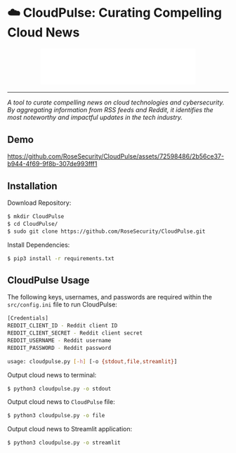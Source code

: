 # :cloud: CloudPulse: Curating Compelling Cloud News

<p align="center">
<img width=70% height=50% src="./docs/img/CloudPulse_Logo.png">
</p>

---

_A tool to curate compelling news on cloud technologies and cybersecurity. By aggregating information from RSS feeds and Reddit, it identifies the most noteworthy and impactful updates in the tech industry._

## Demo

https://github.com/RoseSecurity/CloudPulse/assets/72598486/2b56ce37-b944-4f69-9f8b-307de993fff1

## Installation

Download Repository:

```sh
$ mkdir CloudPulse
$ cd CloudPulse/
$ sudo git clone https://github.com/RoseSecurity/CloudPulse.git
```

Install Dependencies:

```sh
$ pip3 install -r requirements.txt
```

## CloudPulse Usage

The following keys, usernames, and passwords are required within the `src/config.ini` file to run CloudPulse:

```sh
[Credentials]
REDDIT_CLIENT_ID - Reddit client ID
REDDIT_CLIENT_SECRET - Reddit client secret
REDDIT_USERNAME - Reddit username
REDDIT_PASSWORD - Reddit password
```

```sh
usage: cloudpulse.py [-h] [-o {stdout,file,streamlit}]
```

Output cloud news to terminal:

```sh
$ python3 cloudpulse.py -o stdout
```

Output cloud news to `CloudPulse` file:

```sh
$ python3 cloudpulse.py -o file
```

Output cloud news to Streamlit application:

```sh
$ python3 cloudpulse.py -o streamlit
```

